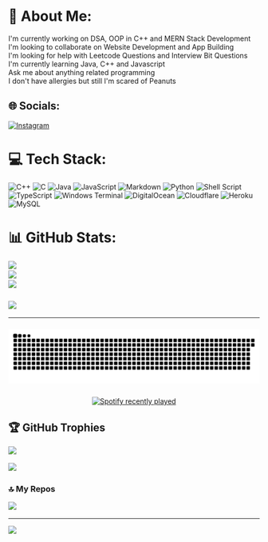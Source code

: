 # 💫 About Me:
I'm currently working on DSA, OOP in C++ and MERN Stack Development<br>I'm looking to collaborate on Website Development and App Building<br>I'm looking for help with Leetcode Questions and Interview Bit Questions<br>I'm currently learning Java, C++ and Javascript<br>Ask me about anything related programming<br>I don't have allergies but still I'm scared of Peanuts


## 🌐 Socials:
[![Instagram](https://img.shields.io/badge/Instagram-%23E4405F.svg?logo=Instagram&logoColor=white)](https://instagram.com/abirx03) 

# 💻 Tech Stack:
![C++](https://img.shields.io/badge/c++-%2300599C.svg?style=flat-square&logo=c%2B%2B&logoColor=white) ![C](https://img.shields.io/badge/c-%2300599C.svg?style=flat-square&logo=c&logoColor=white) ![Java](https://img.shields.io/badge/java-%23ED8B00.svg?style=flat-square&logo=openjdk&logoColor=white) ![JavaScript](https://img.shields.io/badge/javascript-%23323330.svg?style=flat-square&logo=javascript&logoColor=%23F7DF1E) ![Markdown](https://img.shields.io/badge/markdown-%23000000.svg?style=flat-square&logo=markdown&logoColor=white) ![Python](https://img.shields.io/badge/python-3670A0?style=flat-square&logo=python&logoColor=ffdd54) ![Shell Script](https://img.shields.io/badge/shell_script-%23121011.svg?style=flat-square&logo=gnu-bash&logoColor=white) ![TypeScript](https://img.shields.io/badge/typescript-%23007ACC.svg?style=flat-square&logo=typescript&logoColor=white) ![Windows Terminal](https://img.shields.io/badge/Windows%20Terminal-%234D4D4D.svg?style=flat-square&logo=windows-terminal&logoColor=white) ![DigitalOcean](https://img.shields.io/badge/DigitalOcean-%230167ff.svg?style=flat-square&logo=digitalOcean&logoColor=white) ![Cloudflare](https://img.shields.io/badge/Cloudflare-F38020?style=flat-square&logo=Cloudflare&logoColor=white) ![Heroku](https://img.shields.io/badge/heroku-%23430098.svg?style=flat-square&logo=heroku&logoColor=white) ![MySQL](https://img.shields.io/badge/mysql-%2300000f.svg?style=flat-square&logo=mysql&logoColor=white)
# 📊 GitHub Stats:
![](https://github-readme-stats.vercel.app/api?username=abirxgpt&theme=maroongold&hide_border=true&include_all_commits=false&count_private=false)<br/>
![](https://github-readme-streak-stats.herokuapp.com/?user=abirxgpt&theme=maroongold&hide_border=true)<br/>
![](https://github-readme-stats.vercel.app/api/top-langs/?username=abirxgpt&theme=maroongold&hide_border=true&include_all_commits=false&count_private=false&layout=compact)
###
<img src='https://randommeme-five.vercel.app/' style="height: 400px;"/>

---
###

<img src="https://raw.githubusercontent.com/abirxgpt/abirxgpt/output/snake.svg" alt="Snake animation" />

###

<div align="center">
  <a href="https://open.spotify.com/user/oe3k7fiwoczwkfdl1240hyp5c">
    <img src="https://spotify-recently-played-readme.vercel.app/api?user=oe3k7fiwoczwkfdl1240hyp5c&count=5&unique=false" alt="Spotify recently played"  />
  </a>
</div>

###

## 🏆 GitHub Trophies
![](https://github-profile-trophy.vercel.app/?username=abirxgpt&theme=radical&no-frame=true&no-bg=true&margin-w=4)

![](https://quotes-github-readme.vercel.app/api?type=horizontal&theme=merko)
###

### 🔝 My Repos
![](https://github-contributor-stats.vercel.app/api?username=abirxgpt&limit=5&theme=radical&combine_all_yearly_contributions=true)

---
[![](https://visitcount.itsvg.in/api?id=abirxgpt&icon=0&color=7)](https://visitcount.itsvg.in)

<!-- Proudly created with GPRM ( https://gprm.itsvg.in ) -->
